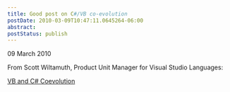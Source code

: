 ```yaml
---
title: Good post on C#/VB co-evolution
postDate: 2010-03-09T10:47:11.0645264-06:00
abstract: 
postStatus: publish
---
```

09 March 2010

From Scott Wiltamuth, Product Unit Manager for Visual Studio Languages:

[VB and C# Coevolution](http://blogs.msdn.com/scottwil/archive/2010/03/09/vb-and-c-coevolution.aspx "VB and C# Coevolution")
